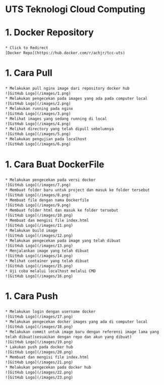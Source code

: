# UTS Teknologi Cloud Computing <h1>
# 1. Docker Repository <h3>
    * Click to Redirect
    [Docker Repo](https://hub.docker.com/r/achjr/tcc-uts)
# 1. Cara Pull <h3>
    * Melakukan pull nginx image dari repository docker hub     
    ![GitHub Logo](/images/1.png)
    * Melakukan pengecekan pada images yang ada pada computer local     
    ![GitHub Logo](/images/2.png)
    * Melakukan running pada nginx  
    ![GitHub Logo](/images/3.png)
    * Melihat images yang sedang running di local   
    ![GitHub Logo](/images/4.png)
    * Melihat directory yang telah dipull sebelumnya    
    ![GitHub Logo](/images/5.png)
    * Melakukan pengujian pada localhost            
    ![GitHub Logo](/images/6.png)
# 1. Cara Buat DockerFile <h3>
    * Melakukan pengecekan pada versi docker     
    ![GitHub Logo](/images/7.png)
    * Membuat folder baru untuk project dan masuk ke folder tersebut     
    ![GitHub Logo](/images/8.png)
    * Membuat file dengan nama Dockerfile  
    ![GitHub Logo](/images/9.png)
    * Membuat folder html dan masuk ke folder tersebut   
    ![GitHub Logo](/images/10.png)
    * Membuat dan mengisi file index.html   
    ![GitHub Logo](/images/11.png)
    * Melakukan build image            
    ![GitHub Logo](/images/12.png)
    * Melakukan pengecekan pada image yang telah dibuat    
    ![GitHub Logo](/images/13.png)
    * Menjalankan image yang telah dibuat     
    ![GitHub Logo](/images/14.png)
    * Melihat container yang telah dibuat  
    ![GitHub Logo](/images/15.png)
    * Uji coba melalui localhost melalui CMD   
    ![GitHub Logo](/images/16.png)
# 1. Cara Push <h3>
    * Melakukan login dengan username docker     
    ![GitHub Logo](/images/17.png)
    * Melakukan pengecekan docker images yang ada di computer local     
    ![GitHub Logo](/images/18.png)
    * Melakukan commit untuk image baru dengan referensi image lama yang telah dibuat(sesuaikan dengan repo dan akun yang dibuat) 
    ![GitHub Logo](/images/19.png)
    * Lakukan push pada docker hub   
    ![GitHub Logo](/images/20.png)
    * Membuat dan mengisi file index.html   
    ![GitHub Logo](/images/21.png)
    * Melakukan pengecekan pada docker hub            
    ![GitHub Logo](/images/22.png)            
    ![GitHub Logo](/images/23.png)